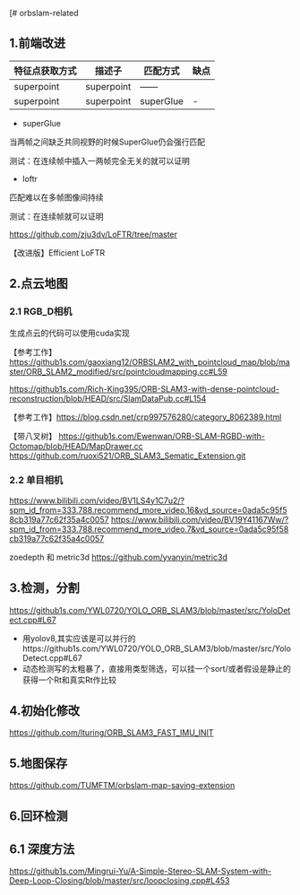 [# orbslam-related

## 1.前端改进
|  特征点获取方式   | 描述子  | 匹配方式 | 缺点
|  ----  | ----  | ----  | ----  |
| superpoint  | superpoint | —— |  |
| superpoint  | superpoint | superGlue | - |

* superGlue

当两帧之间缺乏共同视野的时候SuperGlue仍会强行匹配

测试：在连续帧中插入一两帧完全无关的就可以证明

* loftr

匹配难以在多帧图像间持续

测试：在连续帧就可以证明

https://github.com/zju3dv/LoFTR/tree/master

【改进版】Efficient LoFTR

## 2.点云地图
### 2.1 RGB_D相机
生成点云的代码可以使用cuda实现

【参考工作】https://github1s.com/gaoxiang12/ORBSLAM2_with_pointcloud_map/blob/master/ORB_SLAM2_modified/src/pointcloudmapping.cc#L59

https://github1s.com/Rich-King395/ORB-SLAM3-with-dense-pointcloud-reconstruction/blob/HEAD/src/SlamDataPub.cc#L154

【参考工作】https://blog.csdn.net/crp997576280/category_8062389.html

【带八叉树】
https://github1s.com/Ewenwan/ORB-SLAM-RGBD-with-Octomap/blob/HEAD/MapDrawer.cc
https://github.com/ruoxi521/ORB_SLAM3_Sematic_Extension.git
### 2.2 单目相机
https://www.bilibili.com/video/BV1LS4y1C7u2/?spm_id_from=333.788.recommend_more_video.16&vd_source=0ada5c95f58cb319a77c62f35a4c0057
https://www.bilibili.com/video/BV19Y41167Ww/?spm_id_from=333.788.recommend_more_video.7&vd_source=0ada5c95f58cb319a77c62f35a4c0057

zoedepth 和 metric3d
https://github.com/yvanyin/metric3d
## 3.检测，分割
https://github1s.com/YWL0720/YOLO_ORB_SLAM3/blob/master/src/YoloDetect.cpp#L67

* 用yolov8,其实应该是可以并行的https://github1s.com/YWL0720/YOLO_ORB_SLAM3/blob/master/src/YoloDetect.cpp#L67
* 动态检测写的太粗暴了，直接用类型筛选，可以挂一个sort/或者假设是静止的获得一个Rt和真实Rt作比较

## 4.初始化修改
https://github.com/lturing/ORB_SLAM3_FAST_IMU_INIT

## 5.地图保存
https://github.com/TUMFTM/orbslam-map-saving-extension

## 6.回环检测
## 6.1 深度方法
https://github1s.com/Mingrui-Yu/A-Simple-Stereo-SLAM-System-with-Deep-Loop-Closing/blob/master/src/loopclosing.cpp#L453
